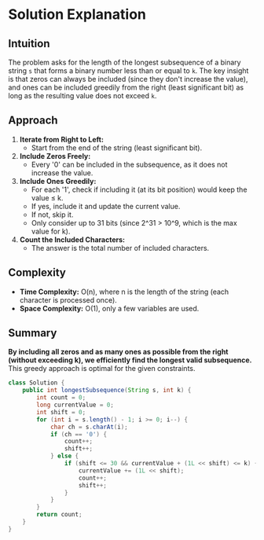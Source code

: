 # Solution Explanation

## Intuition
The problem asks for the length of the longest subsequence of a binary string `s` that forms a binary number less than or equal to `k`. The key insight is that zeros can always be included (since they don't increase the value), and ones can be included greedily from the right (least significant bit) as long as the resulting value does not exceed `k`.

## Approach
1. **Iterate from Right to Left:**  
   - Start from the end of the string (least significant bit).
2. **Include Zeros Freely:**  
   - Every '0' can be included in the subsequence, as it does not increase the value.
3. **Include Ones Greedily:**  
   - For each '1', check if including it (at its bit position) would keep the value ≤ k.
   - If yes, include it and update the current value.
   - If not, skip it.
   - Only consider up to 31 bits (since 2^31 > 10^9, which is the max value for k).
4. **Count the Included Characters:**  
   - The answer is the total number of included characters.

## Complexity
- **Time Complexity:** O(n), where n is the length of the string (each character is processed once).
- **Space Complexity:** O(1), only a few variables are used.

## Summary
**By including all zeros and as many ones as possible from the right (without exceeding k), we efficiently find the longest valid subsequence.**  
This greedy approach is optimal for the given constraints.

```java
class Solution {
    public int longestSubsequence(String s, int k) {
        int count = 0;
        long currentValue = 0;
        int shift = 0;
        for (int i = s.length() - 1; i >= 0; i--) {
            char ch = s.charAt(i);
            if (ch == '0') {
                count++;
                shift++;
            } else {
                if (shift <= 30 && currentValue + (1L << shift) <= k) {
                    currentValue += (1L << shift);
                    count++;
                    shift++;
                }
            }
        }
        return count;
    }
}
